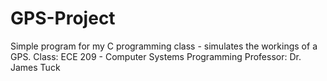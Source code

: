 # GPS-Project
Simple program for my C programming class - simulates the workings of a GPS.
Class: ECE 209 - Computer Systems Programming
Professor: Dr. James Tuck
